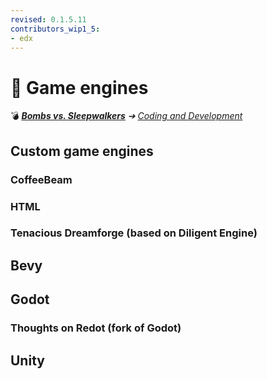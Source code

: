 ```yaml
---
revised: 0.1.5.11
contributors_wip1_5:
- edx
---
```


# 📄 Game engines

💣 ***[Bombs vs. Sleepwalkers](/README.md)** ➔ [Coding and Development](/coding_dev/readme.md)*

## Custom game engines

### CoffeeBeam

### HTML

### Tenacious Dreamforge (based on Diligent Engine)

## Bevy

## Godot

### Thoughts on Redot (fork of Godot)

## Unity
